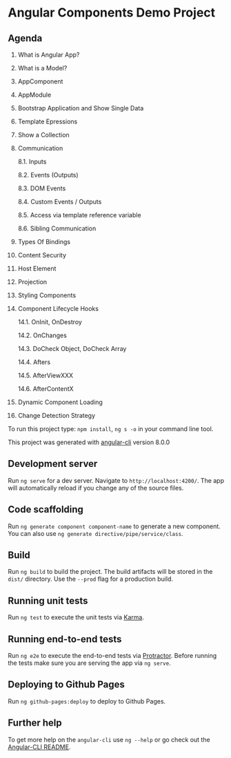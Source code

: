 # Angular Components Demo Project

## Agenda
1. What is Angular App?
2. What is a Model?
3. AppComponent
4. AppModule
5. Bootstrap Application and Show Single Data
6. Template Epressions
7. Show a Collection
8. Communication

    8.1. Inputs

    8.2. Events (Outputs)

    8.3. DOM Events

    8.4. Custom Events / Outputs

    8.5. Access via template reference variable

    8.6. Sibling Communication

9. Types Of Bindings
10. Content Security
11. Host Element
12. Projection
13. Styling Components
14. Component Lifecycle Hooks

    14.1. OnInit, OnDestroy

    14.2. OnChanges

    14.3. DoCheck Object, DoCheck Array

    14.4. Afters

    14.5. AfterViewXXX

    14.6. AfterContentX

15. Dynamic Component Loading
16. Change Detection Strategy

To run this project type: `npm install`, `ng s -o` in your command line tool.

This project was generated with [angular-cli](https://github.com/angular/angular-cli) version 8.0.0

## Development server
Run `ng serve` for a dev server. Navigate to `http://localhost:4200/`. The app will automatically reload if you change any of the source files.

## Code scaffolding

Run `ng generate component component-name` to generate a new component. You can also use `ng generate directive/pipe/service/class`.

## Build

Run `ng build` to build the project. The build artifacts will be stored in the `dist/` directory. Use the `--prod` flag for a production build.

## Running unit tests

Run `ng test` to execute the unit tests via [Karma](https://karma-runner.github.io).

## Running end-to-end tests

Run `ng e2e` to execute the end-to-end tests via [Protractor](http://www.protractortest.org/).
Before running the tests make sure you are serving the app via `ng serve`.

## Deploying to Github Pages

Run `ng github-pages:deploy` to deploy to Github Pages.

## Further help

To get more help on the `angular-cli` use `ng --help` or go check out the [Angular-CLI README](https://github.com/angular/angular-cli/blob/master/README.md).
